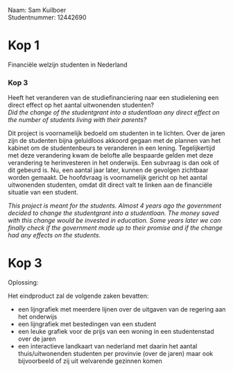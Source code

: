Naam: Sam Kuilboer  
Studentnummer: 12442690

# Kop 1
Financiële welzijn studenten in Nederland

### Kop 3
Heeft het veranderen van de studiefinanciering naar een studielening een direct effect op het aantal uitwonenden studenten?  
*Did the change of the studentgrant into a studentloan any direct effect on the number of students living with their parents?*


Dit project is voornamelijk bedoeld om studenten in te lichten. Over de jaren zijn de studenten bijna geluidloos akkoord gegaan met
de plannen van het kabinet om de studentenbeurs te veranderen in een lening. Tegelijkertijd met deze verandering kwam de belofte alle bespaarde gelden met deze verandering te herinvesteren in het onderwijs. Een subvraag is dan ook of dit gebeurd is. Nu, een aantal jaar later, kunnen de gevolgen zichtbaar worden gemaakt. De hoofdvraag is voornamelijk gericht op het aantal uitwonenden studenten, omdat dit direct valt te linken aan de financiële situatie van een student.

*This project is meant for the students. Almost 4 years ago the government decided to change the studentgrant into a studentloan. The
money saved with this change would be invested in education. Some years later we can finally check if the government made up to their promise and if the change had any effects on the students.*


# Kop 3
Oplossing:

Het eindproduct zal de volgende zaken bevatten:
* een lijngrafiek met meerdere lijnen over de uitgaven van de regering aan het onderwijs
* een lijngrafiek met bestedingen van een student
* een leuke grafiek voor de prijs van een woning in een studentenstad over de jaren
* een interactieve landkaart van nederland met daarin het aantal thuis/uitwonenden studenten per provinvie (over de jaren)
maar ook bijvoorbeeld of zij uit welvarende gezinnen komen
